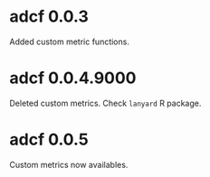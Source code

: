 # adcf 0.0.3

Added custom metric functions.

# adcf 0.0.4.9000

Deleted custom metrics. Check `lanyard` R package.

# adcf 0.0.5

Custom metrics now availables.